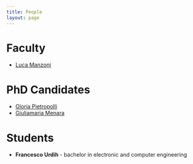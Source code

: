 ```yaml
---
title: People
layout: page
---
```


# Faculty

- [Luca Manzoni](people/lmanzoni.html)

# PhD Candidates

- [Gloria Pietropolli](people/gpietropolli.html)
- [Giuliamaria Menara](people/gmenara.html)

# Students

- **Francesco Urdih** - bachelor in electronic and computer engineering
